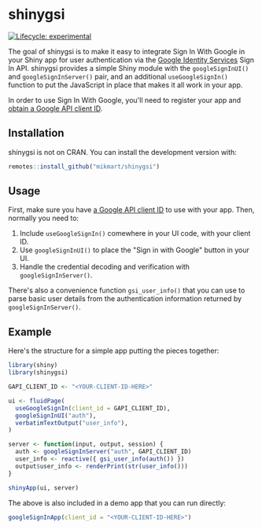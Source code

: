 
# shinygsi

<!-- badges: start -->
[![Lifecycle: experimental](https://img.shields.io/badge/lifecycle-experimental-orange.svg)](https://lifecycle.r-lib.org/articles/stages.html#experimental)
<!-- badges: end -->

The goal of shinygsi is to make it easy to integrate Sign In With Google in your Shiny app for user authentication via the [Google Identity Services](https://developers.google.com/identity/gsi/web) Sign In API. shinygsi provides a simple Shiny module with the `googleSignInUI()` and `googleSignInServer()` pair, and an additional `useGoogleSignIn()` function to put the JavaScript in place that makes it all work in your app.

In order to use Sign In With Google, you'll need to register your app and [obtain a Google API client ID](https://developers.google.com/identity/gsi/web/guides/get-google-api-clientid).

## Installation

shinygsi is not on CRAN. You can install the development version with:

``` r
remotes::install_github("mikmart/shinygsi")
```

## Usage

First, make sure you have [a Google API client ID](https://developers.google.com/identity/gsi/web/guides/get-google-api-clientid) to use with your app. Then, normally you need to:

1. Include `useGoogleSignIn()` comewhere in your UI code, with your client ID.
2. Use `googleSignInUI()` to place the "Sign in with Google" button in your UI.
3. Handle the credential decoding and verification with `googleSignInServer()`.

There's also a convenience function `gsi_user_info()` that you can use to parse basic user details from the authentication information returned by `googleSignInServer()`.

## Example

Here's the structure for a simple app putting the pieces together:

``` r
library(shiny)
library(shinygsi)

GAPI_CLIENT_ID <- "<YOUR-CLIENT-ID-HERE>"

ui <- fluidPage(
  useGoogleSignIn(client_id = GAPI_CLIENT_ID),
  googleSignInUI("auth"),
  verbatimTextOutput("user_info"),
)

server <- function(input, output, session) {
  auth <- googleSignInServer("auth", GAPI_CLIENT_ID)
  user_info <- reactive({ gsi_user_info(auth()) })
  output$user_info <- renderPrint(str(user_info()))
}

shinyApp(ui, server)
```

The above is also included in a demo app that you can run directly:

``` r
googleSignInApp(client_id = "<YOUR-CLIENT-ID-HERE>")
```

